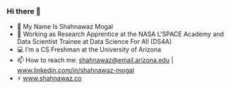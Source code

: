 ### Hi there 👋

- 👨 My Name Is Shahnawaz Mogal
- 🔭 Working as Research Apprentice at the NASA L'SPACE Academy and Data Scientist Trainee at Data Science For All (DS4A)
- 💻 I’m a CS Freshman at the University of Arizona
- 📫 How to reach me: shahnawaz@email.arizona.edu | www.linkedin.com/in/shahnawaz-mogal
- ⚡ www.shahnawaz.co
